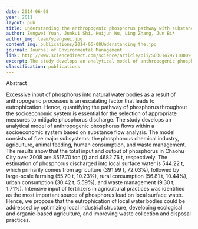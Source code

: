 ```yaml
---
date: 2014-06-08
year: 2011
layout: pub
title: Understanding the anthropogenic phosphorus pathway with substance flow analysis at city level
author: Zengwei Yuan, Junkui Shi, Huijun Wu, Ling Zhang, Jun Bi*
author_img: team/yzengwei.jpg
content_img: publications/2014-06-08Understanding the.jpg
journal: Journal of Environmental Management
link: http://www.sciencedirect.com/science/article/pii/S0301479711000910
excerpt: The study develops an analytical model of anthropogenic phosphorus flows within a socioeconomic system based on substance flow analysis.
classification: publications
---
```


Abstract

Excessive input of phosphorus into natural water bodies as a result of anthropogenic processes is an escalating factor that leads to eutrophication. Hence, quantifying the pathway of phosphorus throughout the socioeconomic system is essential for the selection of appropriate measures to mitigate phosphorus discharge. The study develops an analytical model of anthropogenic phosphorus flows within a socioeconomic system based on substance flow analysis. The model consists of five major subsystems: the phosphorous chemical industry, agriculture, animal feeding, human consumption, and waste management. The results show that the total input and output of phosphorus in Chaohu City over 2008 are 8517.70 ton (t) and 4682.76 t, respectively. The estimation of phosphorus discharged into local surface water is 544.22 t, which primarily comes from agriculture (391.99 t, 72.03%), followed by large-scale farming (55.70 t, 10.23%), rural consumption (56.81 t, 10.44%), urban consumption (30.42 t, 5.59%), and waste management (9.30 t, 1.71%). Intensive input of fertilizers in agricultural practices was identified as the most important source of phosphorus load on local surface water. Hence, we propose that the eutrophication of local water bodies could be addressed by optimizing local industrial structure, developing ecological and organic-based agriculture, and improving waste collection and disposal practices.
